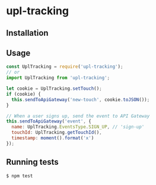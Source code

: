 # upl-tracking

## Installation

## Usage

```js
const UplTracking = require('upl-tracking');
// or
import UplTracking from 'upl-tracking';

let cookie = UplTracking.setTouch();
if (cookie) {
  this.sendToApiGateway('new-touch', cookie.toJSON());
}

// When a user signs up, send the event to API Gateway
this.sendToApiGateway('event', {
  name: UplTracking.EventsType.SIGN_UP, // 'sign-up'
  touchId: UplTracking.getTouchId(),
  timestamp: moment().format('x')
});
```

## Running tests

```bash
$ npm test
```
